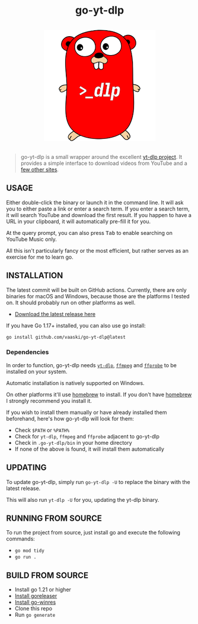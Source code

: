 <div align="center">
<h1>go-yt-dlp</h1>

<br />

<img alt="go-yt-dlp" width="300" src="https://raw.githubusercontent.com/vaaski/go-yt-dlp/main/.github/yt-dlp-gopher.svg" />

</div>

<br />

> go-yt-dlp is a small wrapper around the excellent [yt-dlp project][yt-dlp].
> It provides a simple interface to download videos from YouTube and a
> [few other sites][supportedsites].

## USAGE

Either double-click the binary or launch it in the command line.
It will ask you to either paste a link or enter a search term.
If you enter a search term, it will search YouTube and download the
first result. If you happen to have a URL in your clipboard,
it will automatically pre-fill it for you.

At the query prompt, you can also press <kbd>Tab</kbd> to enable
searching on YouTube Music only.

All this isn't particularly fancy or the most efficient, but rather serves
as an exercise for me to learn go.

## INSTALLATION

The latest commit will be built on GitHub actions.
Currently, there are only binaries for macOS and Windows,
because those are the platforms I tested on. It should
probably run on other platforms as well.

- [Download the latest release here](https://github.com/vaaski/go-yt-dlp/releases/latest)

If you have Go 1.17+ installed, you can also use go install:

```sh
go install github.com/vaaski/go-yt-dlp@latest
```

### Dependencies

In order to function, go-yt-dlp needs [`yt-dlp`][yt-dlp], [`ffmpeg`][ffmpeg] and [`ffprobe`][ffmpeg] to be installed on your system.

Automatic installation is natively supported on Windows.

On other platforms it'll use [homebrew][brew] to install.
If you don't have [homebrew][brew] I strongly recommend you install it.

If you wish to install them manually or have already installed them beforehand, here's how go-yt-dlp will look for them:

- Check `$PATH` or `%PATH%`
- Check for `yt-dlp`, `ffmpeg` and `ffprobe` adjacent to go-yt-dlp
- Check in `.go-yt-dlp/bin` in your home directory
- If none of the above is found, it will install them automatically

## UPDATING

To update go-yt-dlp, simply run `go-yt-dlp -U` to replace the binary with the latest release.

This will also run `yt-dlp -U` for you, updating the yt-dlp binary.

## RUNNING FROM SOURCE

To run the project from source, just install go and
execute the following commands:

- `go mod tidy`
- `go run .`

## BUILD FROM SOURCE

- Install go 1.21 or higher
- [Install goreleaser](https://goreleaser.com/install/#go-install)
- [Install go-winres](https://github.com/tc-hib/go-winres#installation)
- Clone this repo
- Run `go generate`

[yt-dlp]: https://github.com/yt-dlp/yt-dlp
[ffmpeg]: https://ffmpeg.org
[brew]: https://brew.sh
[supportedsites]: https://github.com/yt-dlp/yt-dlp/blob/master/supportedsites.md
[yt-dlp installation]: https://github.com/yt-dlp/yt-dlp#installation
